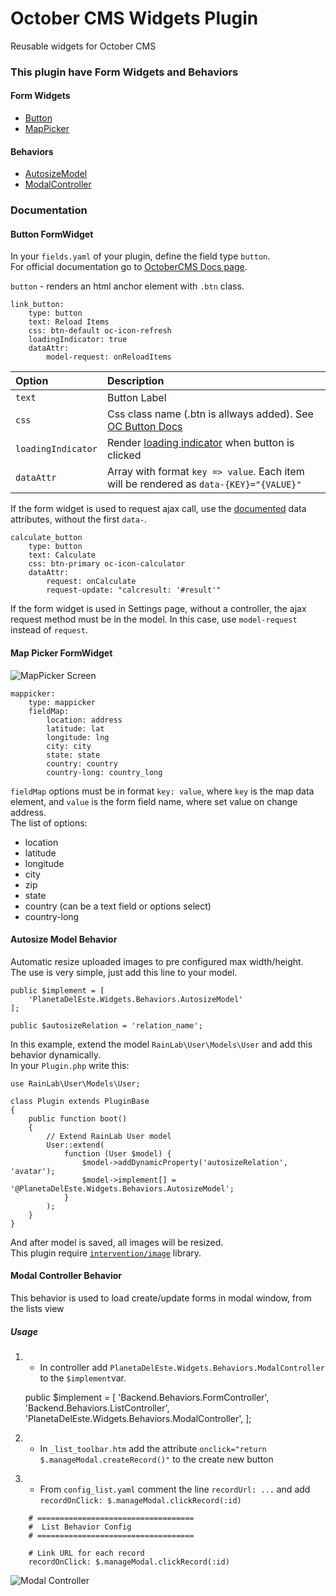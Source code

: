 # October CMS Widgets Plugin #

Reusable widgets for October CMS

### This plugin have Form Widgets and Behaviors

#### Form Widgets

* [Button](#markdown-header-button-formwidget)
* [MapPicker](#markdown-header-map-picker-formwidget)

#### Behaviors

* [AutosizeModel](#markdown-header-autosize-model-behavior)
* [ModalController](#markdown-header-modal-controller-behavior)

### Documentation

#### Button FormWidget
In your `fields.yaml` of your plugin, define the field type `button`.  
For official documentation go to [OctoberCMS Docs page](http://octobercms.com/docs/backend/forms#form-fields).

`button` - renders an html anchor element with `.btn` class.

    link_button:
        type: button
        text: Reload Items
        css: btn-default oc-icon-refresh
        loadingIndicator: true
        dataAttr:
            model-request: onReloadItems
            
|Option|Description|
|:-----|:----------|
|`text`| Button Label|
|`css` | Css class name (.btn is allways added). See [OC Button Docs](http://octobercms.com/docs/ui/button)|
|`loadingIndicator`|Render [loading indicator](http://octobercms.com/docs/ui/loader) when button is clicked|
|`dataAttr`|Array with format `key => value`. Each item will be rendered as `data-{KEY}="{VALUE}"` |

If the form widget is used to request ajax call, use the [documented](http://octobercms.com/docs/cms/ajax#data-attributes) data attributes, without the first `data-`.

    calculate_button
        type: button
        text: Calculate
        css: btn-primary oc-icon-calculator
        dataAttr:
            request: onCalculate
            request-update: "calcresult: '#result'"
            
If the form widget is used in Settings page, without a controller, the ajax request method must be in the model. In this case, use `model-request` instead of `request`.


#### Map Picker FormWidget
![MapPicker Screen](https://box.everhelper.me/attachment/400082/5e48bd50-beff-4239-af84-25fa63f6ba59/397815-LtFhqyTZwRn4vuwp/screen.png)

    mappicker:
        type: mappicker
        fieldMap:
            location: address
            latitude: lat
            longitude: lng
            city: city
            state: state
            country: country
            country-long: country_long

`fieldMap` options must be in format `key: value`, where `key` is the map data element, and `value` is the form field name, where set value on change address.   
The list of options:

- location
- latitude
- longitude
- city
- zip
- state
- country (can be a text field or options select)
- country-long

#### Autosize Model Behavior

Automatic resize uploaded images to pre configured max width/height.  
The use is very simple, just add this line to your model.

    public $implement = [
        'PlanetaDelEste.Widgets.Behaviors.AutosizeModel'
    ];
    
    public $autosizeRelation = 'relation_name';
    
In this example, extend the model `RainLab\User\Models\User` and add this behavior dynamically.  
In your `Plugin.php` write this:

    use RainLab\User\Models\User;
    
    class Plugin extends PluginBase
    {
        public function boot()
        {
            // Extend RainLab User model
            User::extend(
                function (User $model) {
                    $model->addDynamicProperty('autosizeRelation', 'avatar');
                    $model->implement[] = '@PlanetaDelEste.Widgets.Behaviors.AutosizeModel';
                }
            );
        }
    }

And after model is saved, all images will be resized.  
This plugin require [`intervention/image`](http://image.intervention.io/) library.

#### Modal Controller Behavior
This behavior is used to load create/update forms in modal window, from the lists view

##### Usage
1) - In controller add `PlanetaDelEste.Widgets.Behaviors.ModalController` to the `$implement`var.

    public $implement = [
        'Backend.Behaviors.FormController',
        'Backend.Behaviors.ListController',
        'PlanetaDelEste.Widgets.Behaviors.ModalController',
    ];
    
2) - In `_list_toolbar.htm` add the attribute `onclick="return $.manageModal.createRecord()"` to the create new button

    <a
        href="<?= Backend::url('acme/foo/categories/create') ?>"
        onclick="return $.manageModal.createRecord()"
        class="btn btn-primary oc-icon-plus">
        <?= e(trans('acme.foo::lang.category.new')) ?>
    </a>
    
3) - From `config_list.yaml` comment the line `recordUrl: ...` and add `recordOnClick: $.manageModal.clickRecord(:id)`

```
    # ===================================
    #  List Behavior Config
    # ===================================
    
    # Link URL for each record
    recordOnClick: $.manageModal.clickRecord(:id)
```
![Modal Controller](https://box.everhelper.me/attachment/403855/5e48bd50-beff-4239-af84-25fa63f6ba59/397815-PadiTTvztWOGaA3x/screen.png)